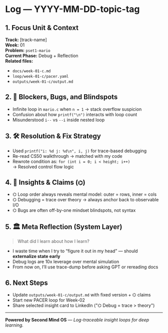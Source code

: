 # Log — YYYY-MM-DD-topic-tag

## 1. Focus Unit & Context

**Track:** [track-name]  
**Week:** 01  
**Problem:** `pset1-mario`  
**Current Phase:** Debug + Reflection  
**Related files:**

- `docs/week-01-c.md`
- `loop/week-01-c/pacer.yaml`
- `outputs/week-01-c/output.md`

## 2. 🚧 Blockers, Bugs, and Blindspots

- Infinite loop in `mario.c` when `n = 1` → stack overflow suspicion
- Confusion about how `printf("\n")` interacts with loop count
- Misunderstood `i--` vs `--i` inside nested loop

## 3. 🛠️ Resolution & Fix Strategy

- Used `printf("i: %d j: %d\n", i, j)` for trace-based debugging
- Re-read CS50 walkthrough → matched with my code
- Rewrote condition as: `for (int i = 0; i < height; i++)`  
  → Resolved control flow logic

## 4. 📣 Insights & Claims (`⌬`)

- ⌬ Loop order always reveals mental model: outer = rows, inner = cols
- ⌬ Debugging = trace over theory → always anchor back to observable I/O
- ⌬ Bugs are often off-by-one mindset blindspots, not syntax

## 5. 🏛 Meta Reflection (System Layer)

> What did I learn about how I learn?

- I waste time when I try to “figure it out in my head” — should **externalize state early**
- Debug logs are 10x leverage over mental simulation
- From now on, I’ll use trace-dump before asking GPT or rereading docs

## 6. Next Steps

- Update `outputs/week-01-c/output.md` with fixed version + ⌬ claims
- Start new PACER loop for Week-02
- Share selected insight card to LinkedIn ("⌬ Debug = trace > theory")

---

**Powered by Second Mind OS** — _Log-traceable insight loops for deep learning._
